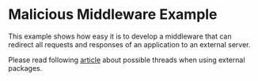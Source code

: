 # Malicious Middleware Example
This example shows how easy it is to develop a middleware that can redirect all requests and responses of an application to an external server.  

Please read following [article](https://alexbierhaus.medium.com/malicious-middleware-in-net-example-8c4f524f4580) about possible threads when using external packages.

